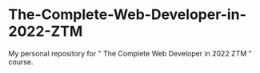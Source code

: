# The-Complete-Web-Developer-in-2022-ZTM
My personal repository for " The Complete Web Developer in 2022 ZTM " course.
